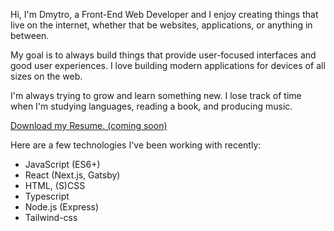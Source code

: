 Hi, I'm Dmytro, a Front-End Web Developer and I enjoy creating things that live on the internet, whether that be websites, applications, or anything in between.

My goal is to always build things that provide user-focused interfaces and good user experiences. I love building modern applications for devices of all sizes on the web.

I'm always trying to grow and learn something new. I lose track of time when I'm studying languages, reading a book, and producing music.

[Download my Resume. (coming soon)](/resume.en.pdf)

Here are a few technologies I've been working with recently:

- JavaScript (ES6+)
- React (Next.js, Gatsby)
- HTML, (S)CSS
- Typescript
- Node.js (Express)
- Tailwind-css
